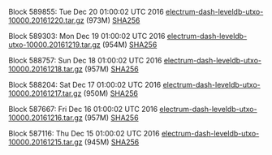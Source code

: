 Block 589855: Tue Dec 20 01:00:02 UTC 2016 [electrum-dash-leveldb-utxo-10000.20161220.tar.gz](https://transfer.sh/15DEOR/electrum-dash-leveldb-utxo-10000.20161220.tar.gz) (973M) [SHA256](https://transfer.sh/YG5ny/electrum-dash-leveldb-utxo-10000.20161220.tar.gz.sha256)

Block 589303: Mon Dec 19 01:00:02 UTC 2016 [electrum-dash-leveldb-utxo-10000.20161219.tar.gz](https://transfer.sh/1529Vm/electrum-dash-leveldb-utxo-10000.20161219.tar.gz) (954M) [SHA256](https://transfer.sh/ixdUe/electrum-dash-leveldb-utxo-10000.20161219.tar.gz.sha256)

Block 588757: Sun Dec 18 01:00:02 UTC 2016 [electrum-dash-leveldb-utxo-10000.20161218.tar.gz](https://transfer.sh/mlaeH/electrum-dash-leveldb-utxo-10000.20161218.tar.gz) (957M) [SHA256](https://transfer.sh/EKrhl/electrum-dash-leveldb-utxo-10000.20161218.tar.gz.sha256)

Block 588204: Sat Dec 17 01:00:02 UTC 2016 [electrum-dash-leveldb-utxo-10000.20161217.tar.gz](https://transfer.sh/JXVxQ/electrum-dash-leveldb-utxo-10000.20161217.tar.gz) (950M) [SHA256](https://transfer.sh/m0xmf/electrum-dash-leveldb-utxo-10000.20161217.tar.gz.sha256)

Block 587667: Fri Dec 16 01:00:02 UTC 2016 [electrum-dash-leveldb-utxo-10000.20161216.tar.gz](https://transfer.sh/aLE9i/electrum-dash-leveldb-utxo-10000.20161216.tar.gz) (957M) [SHA256](https://transfer.sh/a7xDo/electrum-dash-leveldb-utxo-10000.20161216.tar.gz.sha256)

Block 587116: Thu Dec 15 01:00:02 UTC 2016 [electrum-dash-leveldb-utxo-10000.20161215.tar.gz](https://transfer.sh/KdL2z/electrum-dash-leveldb-utxo-10000.20161215.tar.gz) (945M) [SHA256](https://transfer.sh/3sTtI/electrum-dash-leveldb-utxo-10000.20161215.tar.gz.sha256)
